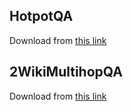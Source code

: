 ## HotpotQA

Download from [this link](http://curtis.ml.cmu.edu/datasets/hotpot/hotpot_dev_fullwiki_v1.json)

## 2WikiMultihopQA

Download from [this link](https://github.com/Alab-NII/2wikimultihop)